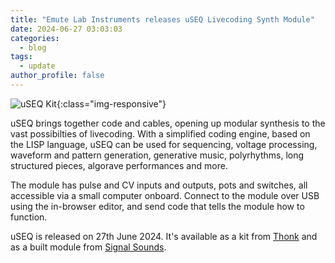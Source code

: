 ```yaml
---
title: "Emute Lab Instruments releases uSEQ Livecoding Synth Module"
date: 2024-06-27 03:03:03
categories:
  - blog
tags:
  - update
author_profile: false
---
```


![uSEQ Kit](/assets/images/useq/useq%20front%202%20sq.png){:class="img-responsive"}

uSEQ brings together code and cables, opening up modular synthesis to the vast possibilties of livecoding.  With a simplified coding engine, based on the LISP language, uSEQ can be used for sequencing, voltage processing, waveform and pattern generation, generative music, polyrhythms, long structured pieces, algorave performances and more. 

The module has pulse and CV inputs and outputs, pots and switches, all accessible via a small computer onboard. Connect to the module over USB using the in-browser editor, and send code that tells the module how to function.

uSEQ is released on 27th June 2024. It's available as a kit from [Thonk](https://www.thonk.co.uk/) and as a built module from [Signal Sounds](https://www.signalsounds.com/).